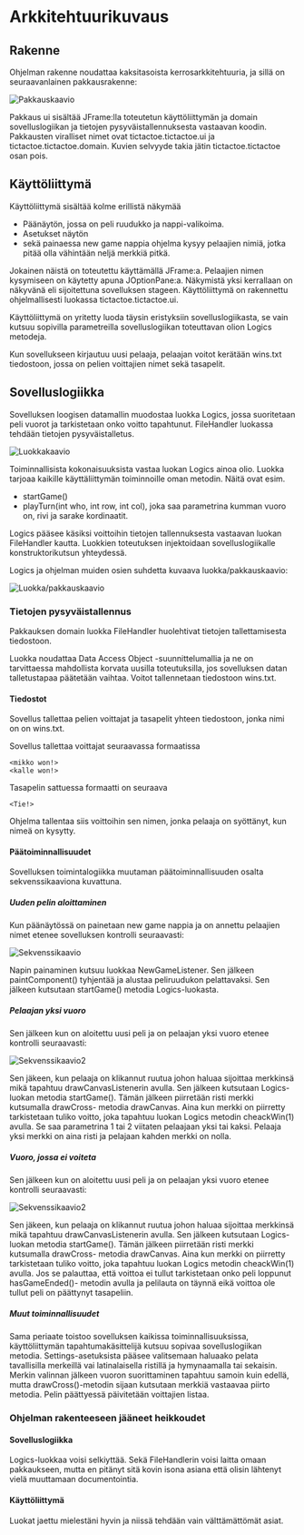 # Arkkitehtuurikuvaus  

## Rakenne  

Ohjelman rakenne noudattaa kaksitasoista kerrosarkkitehtuuria, ja sillä on seuraavanlainen pakkausrakenne:

![Pakkauskaavio](https://github.com/joku-johku/ot-harjoitustyo3/blob/master/dokumentaatio/kuvat/pakkauskaavio.png)  

Pakkaus ui sisältää JFrame:lla toteutetun käyttöliittymän ja domain sovelluslogiikan ja tietojen pysyväistallennuksesta vastaavan koodin. Pakkausten viralliset nimet ovat tictactoe.tictactoe.ui ja tictactoe.tictactoe.domain. Kuvien selvyyde takia jätin tictactoe.tictactoe osan pois.

## Käyttöliittymä  

Käyttöliittymä sisältää kolme erillistä näkymää  

* Päänäytön, jossa on peli ruudukko ja nappi-valikoima.
* Asetukset näytön 
* sekä painaessa new game nappia ohjelma kysyy pelaajien nimiä, jotka pitää olla vähintään neljä merkkiä pitkä.   

Jokainen näistä on toteutettu käyttämällä JFrame:a. Pelaajien nimen kysymiseen on käytetty apuna JOptionPane:a. Näkymistä yksi kerrallaan on näkyvänä eli sijoitettuna sovelluksen stageen. Käyttöliittymä on rakennettu ohjelmallisesti luokassa tictactoe.tictactoe.ui.

Käyttöliittymä on yritetty luoda täysin eristyksiin sovelluslogiikasta, se vain kutsuu sopivilla parametreilla sovelluslogiikan toteuttavan olion Logics metodeja.

Kun sovellukseen kirjautuu uusi pelaaja, pelaajan voitot kerätään wins.txt tiedostoon, jossa on pelien voittajien nimet sekä tasapelit.

## Sovelluslogiikka

Sovelluksen loogisen datamallin muodostaa luokka Logics, jossa suoritetaan peli vuorot ja tarkistetaan onko voitto tapahtunut. FileHandler luokassa tehdään tietojen pysyväistalletus.  

![Luokkakaavio](https://github.com/joku-johku/ot-harjoitustyo3/blob/master/dokumentaatio/kuvat/luokkakaavio.png)  

Toiminnallisista kokonaisuuksista vastaa luokan Logics ainoa olio. Luokka tarjoaa kaikille käyttäliittymän toiminnoille oman metodin. Näitä ovat esim.  

* startGame()  
* playTurn(int who, int row, int col), joka saa parametrina kumman vuoro on, rivi ja sarake kordinaatit.

Logics pääsee käsiksi voittoihin tietojen tallennuksesta vastaavan luokan FileHandler kautta. Luokkien toteutuksen injektoidaan sovelluslogiikalle konstruktorikutsun yhteydessä.  

Logics ja ohjelman muiden osien suhdetta kuvaava luokka/pakkauskaavio:  

![Luokka/pakkauskaavio](https://github.com/joku-johku/ot-harjoitustyo3/blob/master/dokumentaatio/kuvat/luokka_pakkauskaavio.png)


### Tietojen pysyväistallennus  

Pakkauksen domain luokka FileHandler huolehtivat tietojen tallettamisesta tiedostoon.

Luokka noudattaa Data Access Object -suunnittelumallia ja ne on tarvittaessa mahdollista korvata uusilla toteutuksilla, jos sovelluksen datan talletustapaa päätetään vaihtaa.  Voitot tallennetaan tiedostoon wins.txt.

 

#### Tiedostot  

Sovellus tallettaa pelien voittajat ja tasapelit yhteen tiedostoon, jonka nimi on on wins.txt.

Sovellus tallettaa voittajat seuraavassa formaatissa  

`<mikko won!>`   
`<kalle won!>`  
  
Tasapelin sattuessa formaatti on seuraava  

`<Tie!>`    
  
Ohjelma tallentaa siis voittoihin sen nimen, jonka pelaaja on syöttänyt, kun nimeä on kysytty.

 
#### Päätoiminnallisuudet  

Sovelluksen toimintalogiikka muutaman päätoiminnallisuuden osalta sekvenssikaaviona kuvattuna.

##### Uuden pelin aloittaminen

Kun päänäytössä on painetaan new game nappia ja on annettu pelaajien nimet etenee sovelluksen kontrolli seuraavasti:  

![Sekvenssikaavio](https://github.com/joku-johku/ot-harjoitustyo3/blob/master/dokumentaatio/kuvat/uuden_pelin_aloittaminen.png)  

Napin painaminen kutsuu luokkaa NewGameListener. Sen jälkeen paintComponent() tyhjentää ja alustaa peliruudukon pelattavaksi. Sen jälkeen kutsutaan startGame() metodia Logics-luokasta.

##### Pelaajan yksi vuoro  

Sen jälkeen kun on aloitettu uusi peli ja on pelaajan yksi vuoro etenee kontrolli seuraavasti:  


![Sekvenssikaavio2](https://github.com/joku-johku/ot-harjoitustyo3/blob/master/dokumentaatio/kuvat/pelaajan_yksi_vuoro.png)  

Sen jäkeen, kun pelaaja on klikannut ruutua johon haluaa sijoittaa merkkinsä mikä tapahtuu drawCanvasListenerin avulla. Sen jälkeen kutsutaan Logics-luokan metodia startGame(). Tämän jälkeen piirretään risti merkki kutsumalla drawCross- metodia drawCanvas. Aina kun merkki on piirretty tarkistetaan tuliko voitto, joka tapahtuu luokan Logics metodin cheackWin(1) avulla. Se saa parametrina 1 tai 2 viitaten pelaajaan yksi tai kaksi. Pelaaja yksi merkki on aina risti ja pelajaan kahden merkki on nolla.  


##### Vuoro, jossa ei voiteta  

Sen jälkeen kun on aloitettu uusi peli ja on pelaajan yksi vuoro etenee kontrolli seuraavasti:

![Sekvenssikaavio2](https://github.com/joku-johku/ot-harjoitustyo3/blob/master/dokumentaatio/kuvat/vuoro_jossa_ei_voiteta.png)  

Sen jäkeen, kun pelaaja on klikannut ruutua johon haluaa sijoittaa merkkinsä mikä tapahtuu drawCanvasListenerin avulla. Sen jälkeen kutsutaan Logics-luokan metodia startGame(). Tämän jälkeen piirretään risti merkki kutsumalla drawCross- metodia drawCanvas. Aina kun merkki on piirretty tarkistetaan tuliko voitto, joka tapahtuu luokan Logics metodin cheackWin(1) avulla. Jos se palauttaa, että voittoa ei tullut tarkistetaan onko peli loppunut hasGameEnded()- metodin avulla ja pelilauta on täynnä eikä voittoa ole tullut peli on päättynyt tasapeliin.  

##### Muut toiminnallisuudet  

Sama periaate toistoo sovelluksen kaikissa toiminnallisuuksissa, käyttöliittymän tapahtumakäsittelijä kutsuu sopivaa sovelluslogiikan metodia. Settings-asetuksista pääsee valitsemaan haluaako pelata tavallisilla merkeillä vai latinalaisella ristillä ja hymynaamalla tai sekaisin. Merkin valinnan jälkeen vuoron suorittaminen tapahtuu samoin kuin edellä, mutta drawCross()-metodin sijaan kutsutaan merkkiä vastaavaa piirto metodia. Pelin päättyessä päivitetään voittajien listaa.

### Ohjelman rakenteeseen jääneet heikkoudet  

#### Sovelluslogiikka  

Logics-luokkaa voisi selkiyttää. Sekä FileHandlerin voisi laitta omaan pakkaukseen, mutta en pitänyt sitä kovin isona asiana että olisin lähtenyt vielä muuttamaan documentointia.

#### Käyttöliittymä

Luokat jaettu mielestäni hyvin ja niissä tehdään vain välttämättömät asiat.

